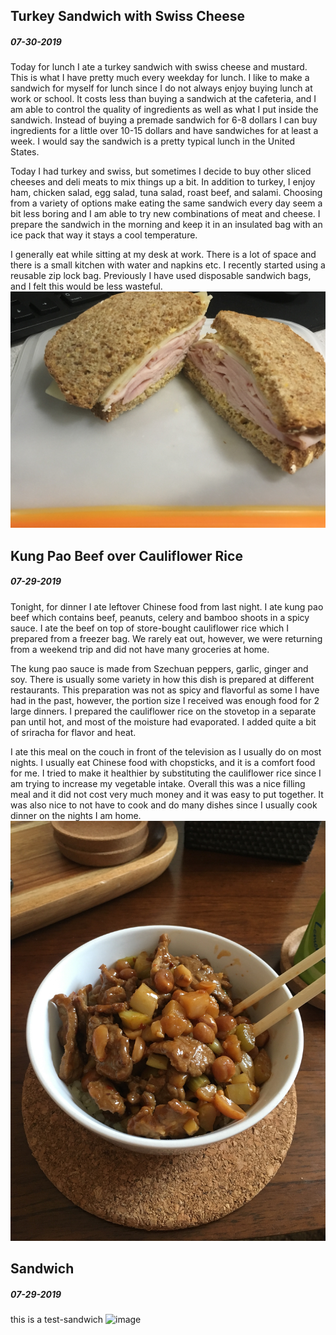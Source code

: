 ## Turkey Sandwich with Swiss Cheese
##### 07-30-2019
Today for lunch I ate a turkey sandwich with swiss cheese and mustard. This is what I have pretty much every weekday for lunch. I like to make a sandwich for myself for lunch since I do not always enjoy buying lunch at work or school. It costs less than buying a sandwich at the cafeteria, and I am able to control the quality of ingredients as well as what I put inside the sandwich. Instead of buying a premade sandwich for 6-8 dollars I can buy ingredients for a little over 10-15 dollars and have sandwiches for at least a week. I would say the sandwich is a pretty typical lunch in the United States. 

Today I had turkey and swiss, but sometimes I decide to buy other sliced cheeses and deli meats to mix things up a bit. In addition to turkey, I enjoy ham, chicken salad, egg salad, tuna salad, roast beef, and salami. Choosing from a variety of options make eating the same sandwich every day seem a bit less boring and I am able to try new combinations of meat and cheese. I prepare the sandwich in the morning and keep it in an insulated bag with an ice pack that way it stays a cool temperature. 

I generally eat while sitting at my desk at work. There is a lot of space and there is a small kitchen with water and napkins etc. I recently started using a reusable zip lock bag. Previously I have used disposable sandwich bags, and I felt this would be less wasteful.
![turkey sando](/img/IMG_3770.jpg)
## Kung Pao Beef over Cauliflower Rice
##### 07-29-2019
Tonight, for dinner I ate leftover Chinese food from last night. I ate kung pao beef which contains beef, peanuts, celery and bamboo shoots in a spicy sauce. I ate the beef on top of store-bought cauliflower rice which I prepared from a freezer bag. We rarely eat out, however, we were returning from a weekend trip and did not have many groceries at home. 

The kung pao sauce is made from Szechuan peppers, garlic, ginger and soy. There is usually some variety in how this dish is prepared at different restaurants. This preparation was not as spicy and flavorful as some I have had in the past, however, the portion size I received was enough food for 2 large dinners. I prepared the cauliflower rice on the stovetop in a separate pan until hot, and most of the moisture had evaporated. I added quite a bit of sriracha for flavor and heat. 

I ate this meal on the couch in front of the television as I usually do on most nights. I usually eat Chinese food with chopsticks, and it is a comfort food for me. I tried to make it healthier by substituting the cauliflower rice since I am trying to increase my vegetable intake. Overall this was a nice filling meal and it did not cost very much money and it was easy to put together. It was also nice to not have to cook and do many dishes since I usually cook dinner on the nights I am home.  
![kung pao](/img/IMG_3764.jpg)
## Sandwich
##### 07-29-2019
this is a test-sandwich
![image](https://upload.wikimedia.org/wikipedia/commons/e/e6/BLT_sandwich_on_toast.jpg)
